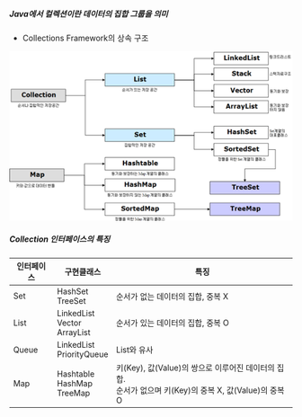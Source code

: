 ##### Java에서 컬렉션이란 데이터의 집합 그룹을 의미

* Collections Framework의 상속 구조

![](Collection.png)

##### Collection 인터페이스의 특징

| 인터페이스 | 구현클래스                            | 특징                                                         |
| ---------- | ------------------------------------- | ------------------------------------------------------------ |
| Set        | HashSet<br />TreeSet                  | 순서가 없는 데이터의 집합, 중복 X                            |
| List       | LinkedList<br />Vector<br />ArrayList | 순서가 있는 데이터의 집합, 중복 O                            |
| Queue      | LinkedList<br />PriorityQueue         | List와 유사                                                  |
| Map        | Hashtable<br />HashMap<br />TreeMap   | 키(Key), 값(Value)의 쌍으로 이루어진 데이터의 집합.<br />순서가 없으며 키(Key)의 중복 X, 값(Value)의 중복 O |

